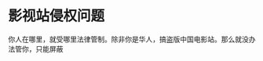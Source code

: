 # 影视站侵权问题


你人在哪里，就受哪里法律管制。除非你是华人，搞盗版中国电影站。那么就没办法管你，只能屏蔽<img id="aimg_VPcNW" onclick="zoom(this, this.src, 0, 0, 0)" class="zoom" src="https://cdn.jsdelivr.net/gh/hishis/forum-master/public/images/patch.gif" onmouseover="img_onmouseoverfunc(this)" onload="thumbImg(this)" border="0" alt="" />
